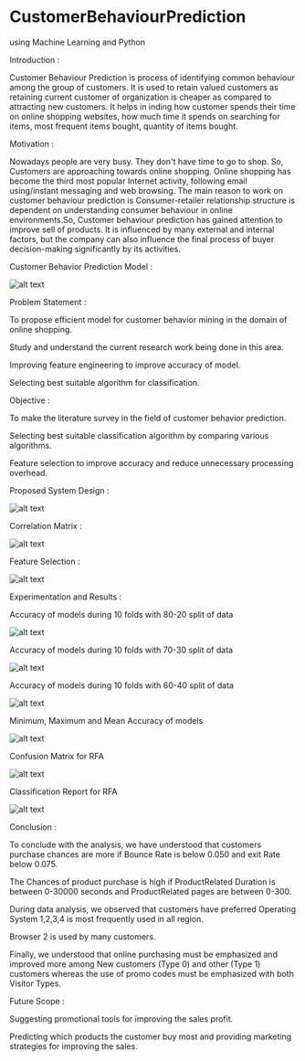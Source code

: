 # CustomerBehaviourPrediction
using Machine Learning and Python


Introduction :



Customer Behaviour Prediction is process of identifying common behaviour among the group of customers. It is used to retain valued customers as retaining current customer of organization is cheaper as compared to attracting new customers. It helps in inding how customer spends their time on online shopping websites, how much time it spends on searching for items, most frequent items bought, quantity of items bought.


Motivation :


Nowadays people are very busy. They don't have time to go to shop. So, Customers are approaching towards online shopping. Online shopping has become the third most popular Internet activity, following email using/instant messaging and web browsing. The main reason to work on customer behaviour prediction is Consumer-retailer relationship structure is dependent on understanding consumer behaviour in online environments.So, Customer behaviour prediction has gained attention to improve sell of products. It is influenced by many external and internal factors, but the company can also influence the final process of buyer decision-making significantly by its activities.


Customer Behavior Prediction Model :


![alt text](https://github.com/SheetalJade2019/CustomerBehaviourPrediction/blob/master/screenshot/CBPM.png)


Problem Statement :



To propose efficient model for customer behavior mining in the domain of online shopping. 

Study and understand the current research work being done in this area. 

Improving feature engineering to improve accuracy of model. 

Selecting best suitable algorithm for classification.
  


Objective :



To make the literature survey in the field of customer behavior prediction. 

Selecting best suitable classification algorithm by comparing various algorithms. 

Feature selection to improve accuracy and reduce unnecessary processing overhead.
   


Proposed System Design :


![alt text](https://github.com/SheetalJade2019/CustomerBehaviourPrediction/blob/master/screenshot/PSD.png)


Correlation Matrix :


![alt text](https://github.com/SheetalJade2019/CustomerBehaviourPrediction/blob/master/screenshot/CM.png)


Feature Selection :


![alt text](https://github.com/SheetalJade2019/CustomerBehaviourPrediction/blob/master/screenshot/FS.png)



Experimentation and Results :



Accuracy of models during 10 folds with 80-20 split of data


![alt text](https://github.com/SheetalJade2019/CustomerBehaviourPrediction/blob/master/screenshot/Accuracy_with_80_20.png)


Accuracy of models during 10 folds with 70-30 split of data


![alt text](https://github.com/SheetalJade2019/CustomerBehaviourPrediction/blob/master/screenshot/Accuracy_with_70_30.png)


Accuracy of models during 10 folds with 60-40 split of data


![alt text](https://github.com/SheetalJade2019/CustomerBehaviourPrediction/blob/master/screenshot/Accuracy_with_60_40.png)


Minimum, Maximum and Mean Accuracy of models


![alt text](https://github.com/SheetalJade2019/CustomerBehaviourPrediction/blob/master/screenshot/comparison.png)


Confusion Matrix for RFA


![alt text](https://github.com/SheetalJade2019/CustomerBehaviourPrediction/blob/master/screenshot/ConfusionMatrix.png)


Classification Report for RFA


![alt text](https://github.com/SheetalJade2019/CustomerBehaviourPrediction/blob/master/screenshot/ClassificationReport.png)



Conclusion :



To conclude with the analysis, we have understood that customers purchase chances are more if Bounce Rate is below 0.050 and exit
Rate below 0.075.

The Chances of product purchase is high if ProductRelated Duration is between 0-30000 seconds and ProductRelated pages are between
0-300.

During data analysis, we observed that customers have preferred Operating System 1,2,3,4 is most frequently used in all region.

Browser 2 is used by many customers.

Finally, we understood that online purchasing must be emphasized and improved more among New customers (Type 0) and other (Type 1)
customers whereas the use of promo codes must be emphasized with both Visitor Types.



Future Scope :



Suggesting promotional tools for improving the sales profit.

Predicting which products the customer buy most and providing marketing strategies for improving the sales.













